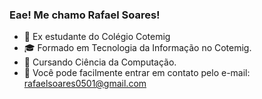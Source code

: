 ### Eae! Me chamo Rafael Soares! 
- 🔭 Ex estudante do Colégio Cotemig 
- 🎓 Formado em Tecnologia da Informação no Cotemig. 
- 📖 Cursando Ciência da Computação.
- 📧 Você pode facilmente entrar em contato pelo e-mail: [rafaelsoares0501@gmail.com](https://rafaelsoares0501@gmail.com)


<!--
**HarrymanOfi/HarrymanOfi** is a ✨ _special_ ✨ repository because its `README.md` (this file) appears on your GitHub profile.

Here are some ideas to get you started:

- 🔭 I’m currently working on ...
- 🌱 I’m currently learning ...
- 👯 I’m looking to collaborate on ...
- 🤔 I’m looking for help with ...
- 💬 Ask me about ...
- 📫 How to reach me: ...
- 😄 Pronouns: ...
- ⚡ Fun fact: ...
-->
